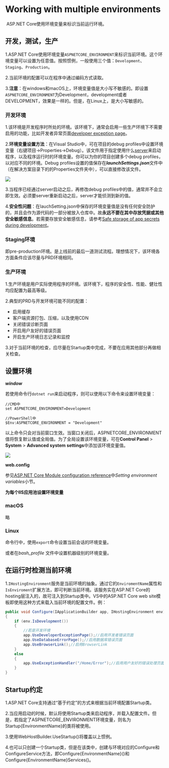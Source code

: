 # Working with multiple environments

​	ASP.NET Core使用环境变量来标识当前运行环境。

## 开发，测试，生产

1.ASP.NET Core使用环境变量`ASPNETCORE_ENVIRONMENT`来标识当前环境。这个环境变量可以设置为任意值。按照惯例，一般使用三个值：`Development`、`Staging`、`Production`。

2.当前环境的配置可以在程序中通过编码方式读取。

3.**注意**：在windows和macOS上，环境变量值是大小写不敏感的。即设置`ASPNETCORE_ENVIRONMENT`为Development，development或者DEVELOPMENT，效果是一样的。但是，在Linux上，是大小写敏感的。

### 开发环境

1.该环境是开发程序时所处的环境。该环境下，通常会启用一些生产环境下不需要启用的功能，比如开发者异常页面[developer exception page](https://docs.microsoft.com/en-us/aspnet/core/fundamentals/error-handling#the-developer-exception-page)。

2.**环境变量设置方法**：在Visual Studio中，可在项目的debug profiles中设置环境变量（右键项目->Properties->Debug）。该文件用于指定使用什么[server](https://docs.microsoft.com/en-us/aspnet/core/fundamentals/servers/index)来启动程序，以及程序运行时的环境变量。你可以为你的项目创建多个debug profiles，以对应不同的环境。Debug profiles设置的值保存在***launchSettings.json***文件中（在解决方案目录下的的Properties文件夹中），可以直接修改该文件。

![](https://docs.microsoft.com/en-us/aspnet/core/fundamentals/environments/_static/project-properties-debug.png)

3.当程序已经通过server启动之后，再修改debug profiles中的值，通常并不会立即生效。必须要server重新启动之后，server才能侦测到新的值。

4.**安全性问题**：在lauchSetting.json中保存的环境变量值是没有任何安全防护的，并且会作为源代码的一部分被放入仓库中。故**永远不要在其中存放凭据或其他安全敏感信息**。若需要存放安全敏感信息，请参考[Safe storage of app secrets during development](https://docs.microsoft.com/en-us/aspnet/core/security/app-secrets)。

### Staging环境

即pre-production环境。是上线前的最后一道测试流程。理想情况下，该环境各方面条件应该尽量与PRD环境相同。

### 生产环境

1.生产环境是用户实际使用程序的环境。该环境下，程序的安全性、性能、健壮性均应配置为最高等级。

2.典型的PRD与开发环境可能不同的配置：

* 启用缓存
* 客户端资源打包、压缩，以及使用CDN
* 关闭错误诊断页面
* 开启用户友好的错误页面
* 开启生产环境日志记录和监控

3.对于当前环境的检查，应尽量在Startup类中完成，不要在应用其他部分再做相关检查。



## 设置环境

***window***

若使用命令行`dotnet run`来启动程序，则可以使用以下命令来设置环境变量：

```
//CMD中
set ASPNETCORE_ENVIRONMENT=Development

//PowerShell中
$Env:ASPNETCORE_ENVIRONMENT = "Development"
```

以上命令只会对当前窗口生效。当窗口关闭后，ASPNETCORE_ENVIRONMENT值将恢复默认值或全局值。为了全局设置该环境变量，可在**Control Panel** > **System** > **Advanced system settings**中添加该环境变量值。

![](https://docs.microsoft.com/en-us/aspnet/core/fundamentals/environments/_static/systemsetting_environment.png)

**web.config**

参见[ASP.NET Core Module configuration reference](https://docs.microsoft.com/en-us/aspnet/core/hosting/aspnet-core-module#setting-environment-variables)中*Setting environment variables*小节。

**为每个IIS应用池设置环境变量**



### macOS

略



### Linux

命令行中，使用`export`命令设置当前会话的环境变量。

或者在*bash_profile* 文件中设置机器级别的环境变量。



## 在运行时检测当前环境

1.`IHostingEnvironment`服务是当前环境的抽象。通过它的`EnviromentName`属性和`IsEnviroment`扩展方法，即可判断当前环境。该服务实在ASP.NET Core的hosting层注入的，故可注入到Startup类中。VS中的ASP.NET Core web site模板即使用这种方式来载入当前环境的配置文件。例：

```c#
public void Configure(IApplicationBuilder app, IHostingEnvironment env)
{
    if (env.IsDevelopment())
    {
      	//若是开发环境
        app.UseDeveloperExceptionPage();//启用开发者错误页面
        app.UseDatabaseErrorPage();//启用数据库错误页面
        app.UseBrowserLink();//启用BrowserLink
    }
    else
    {
        app.UseExceptionHandler("/Home/Error");//启用用户友好的错误处理页面
    }
}
```



## Startup约定

1.ASP.NET Core支持通过“基于约定”的方式来根据当前环境配置Startup类。

2.当应用启动的时候，默认将使用Startup类来启动程序，并载入配置文件。但是，若指定了ASPNETCORE_ENVIRONMENT环境变量，则名为Startup{EnvironmentName}的类将被使用。

3.使用WebHostBuilder.UseStartup<TStartup>()将覆盖以上惯例。

4.也可以只创建一个Startup类，但是在该类中，创建与环境对应的Configure和ConfigureService方法，即Configure{EnvironmentName}()和Configure{EnvironmentName}Services()。







